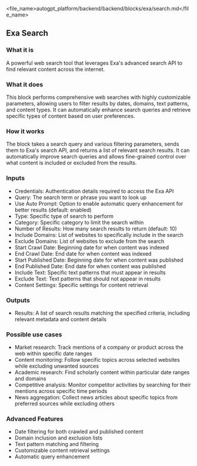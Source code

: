
<file_name>autogpt_platform/backend/backend/blocks/exa/search.md</file_name>

## Exa Search

### What it is
A powerful web search tool that leverages Exa's advanced search API to find relevant content across the internet.

### What it does
This block performs comprehensive web searches with highly customizable parameters, allowing users to filter results by dates, domains, text patterns, and content types. It can automatically enhance search queries and retrieve specific types of content based on user preferences.

### How it works
The block takes a search query and various filtering parameters, sends them to Exa's search API, and returns a list of relevant search results. It can automatically improve search queries and allows fine-grained control over what content is included or excluded from the results.

### Inputs
- Credentials: Authentication details required to access the Exa API
- Query: The search term or phrase you want to look up
- Use Auto Prompt: Option to enable automatic query enhancement for better results (default: enabled)
- Type: Specific type of search to perform
- Category: Specific category to limit the search within
- Number of Results: How many search results to return (default: 10)
- Include Domains: List of websites to specifically include in the search
- Exclude Domains: List of websites to exclude from the search
- Start Crawl Date: Beginning date for when content was indexed
- End Crawl Date: End date for when content was indexed
- Start Published Date: Beginning date for when content was published
- End Published Date: End date for when content was published
- Include Text: Specific text patterns that must appear in results
- Exclude Text: Text patterns that should not appear in results
- Content Settings: Specific settings for content retrieval

### Outputs
- Results: A list of search results matching the specified criteria, including relevant metadata and content details

### Possible use cases
- Market research: Track mentions of a company or product across the web within specific date ranges
- Content monitoring: Follow specific topics across selected websites while excluding unwanted sources
- Academic research: Find scholarly content within particular date ranges and domains
- Competitive analysis: Monitor competitor activities by searching for their mentions across specific time periods
- News aggregation: Collect news articles about specific topics from preferred sources while excluding others

### Advanced Features
- Date filtering for both crawled and published content
- Domain inclusion and exclusion lists
- Text pattern matching and filtering
- Customizable content retrieval settings
- Automatic query enhancement

